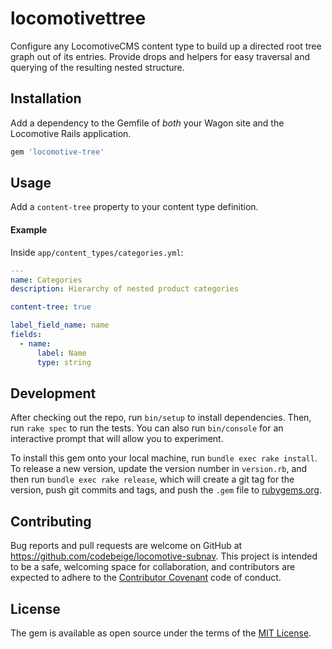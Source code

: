 # locomotivettree

Configure any LocomotiveCMS content type to build up a directed root tree graph
out of its entries. Provide drops and helpers for easy traversal and querying
of the resulting nested structure.

## Installation

Add a dependency to the Gemfile of *both* your Wagon site and the Locomotive
Rails application.

```ruby
gem 'locomotive-tree'
```

## Usage

Add a `content-tree` property to your content type definition.

#### Example

Inside `app/content_types/categories.yml`:

```yml
---
name: Categories
description: Hierarchy of nested product categories

content-tree: true

label_field_name: name
fields:
  - name:
      label: Name
      type: string
```


## Development

After checking out the repo, run `bin/setup` to install dependencies. Then, run
`rake spec` to run the tests. You can also run `bin/console` for an interactive
prompt that will allow you to experiment.

To install this gem onto your local machine, run `bundle exec rake install`. To
release a new version, update the version number in `version.rb`, and then run
`bundle exec rake release`, which will create a git tag for the version, push
git commits and tags, and push the `.gem` file to
[rubygems.org](https://rubygems.org).

## Contributing

Bug reports and pull requests are welcome on GitHub at
https://github.com/codebeige/locomotive-subnav. This project is intended to
be a safe, welcoming space for collaboration, and contributors are expected to
adhere to the [Contributor Covenant](http://contributor-covenant.org) code of
conduct.


## License

The gem is available as open source under the terms of the
[MIT License](http://opensource.org/licenses/MIT).
